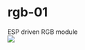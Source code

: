 # rgb-01
ESP driven RGB module
<br><img src="https://media.discordapp.net/attachments/643992616102264833/722679083137499186/unknown.png?width=1440&height=155">

